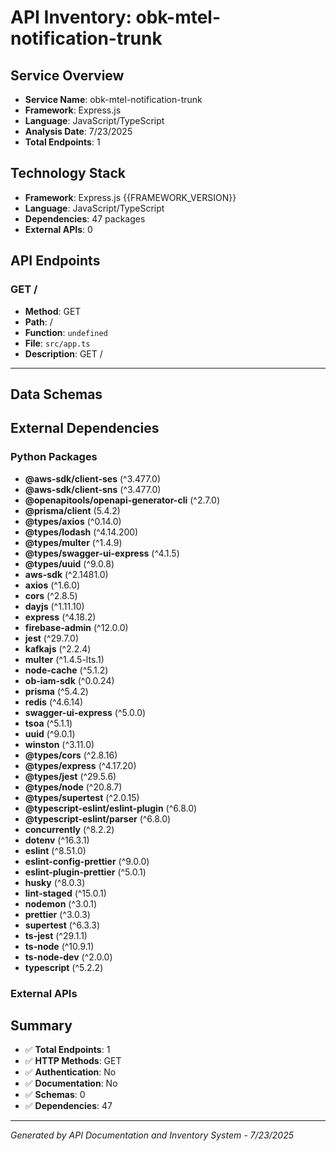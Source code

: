 # API Inventory: obk-mtel-notification-trunk

## Service Overview

- **Service Name**: obk-mtel-notification-trunk
- **Framework**: Express.js
- **Language**: JavaScript/TypeScript
- **Analysis Date**: 7/23/2025
- **Total Endpoints**: 1

## Technology Stack

- **Framework**: Express.js {{FRAMEWORK_VERSION}}
- **Language**: JavaScript/TypeScript
- **Dependencies**: 47 packages
- **External APIs**: 0

## API Endpoints

### GET /

- **Method**: GET
- **Path**: /
- **Function**: `undefined`
- **File**: `src/app.ts`
- **Description**: GET /

---



## Data Schemas



## External Dependencies

### Python Packages
- **@aws-sdk/client-ses** (^3.477.0)
- **@aws-sdk/client-sns** (^3.477.0)
- **@openapitools/openapi-generator-cli** (^2.7.0)
- **@prisma/client** (5.4.2)
- **@types/axios** (^0.14.0)
- **@types/lodash** (^4.14.200)
- **@types/multer** (^1.4.9)
- **@types/swagger-ui-express** (^4.1.5)
- **@types/uuid** (^9.0.8)
- **aws-sdk** (^2.1481.0)
- **axios** (^1.6.0)
- **cors** (^2.8.5)
- **dayjs** (^1.11.10)
- **express** (^4.18.2)
- **firebase-admin** (^12.0.0)
- **jest** (^29.7.0)
- **kafkajs** (^2.2.4)
- **multer** (^1.4.5-lts.1)
- **node-cache** (^5.1.2)
- **ob-iam-sdk** (^0.0.24)
- **prisma** (^5.4.2)
- **redis** (^4.6.14)
- **swagger-ui-express** (^5.0.0)
- **tsoa** (^5.1.1)
- **uuid** (^9.0.1)
- **winston** (^3.11.0)
- **@types/cors** (^2.8.16)
- **@types/express** (^4.17.20)
- **@types/jest** (^29.5.6)
- **@types/node** (^20.8.7)
- **@types/supertest** (^2.0.15)
- **@typescript-eslint/eslint-plugin** (^6.8.0)
- **@typescript-eslint/parser** (^6.8.0)
- **concurrently** (^8.2.2)
- **dotenv** (^16.3.1)
- **eslint** (^8.51.0)
- **eslint-config-prettier** (^9.0.0)
- **eslint-plugin-prettier** (^5.0.1)
- **husky** (^8.0.3)
- **lint-staged** (^15.0.1)
- **nodemon** (^3.0.1)
- **prettier** (^3.0.3)
- **supertest** (^6.3.3)
- **ts-jest** (^29.1.1)
- **ts-node** (^10.9.1)
- **ts-node-dev** (^2.0.0)
- **typescript** (^5.2.2)


### External APIs


## Summary

- ✅ **Total Endpoints**: 1
- ✅ **HTTP Methods**: GET
- ✅ **Authentication**: No
- ✅ **Documentation**: No
- ✅ **Schemas**: 0
- ✅ **Dependencies**: 47

---

*Generated by API Documentation and Inventory System - 7/23/2025* 